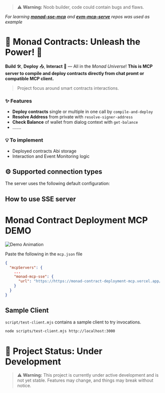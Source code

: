> ⚠️ **Warning:** Noob builder, code could contain bugs and flaws.

_For learning [**monad-sse-mcp**](https://github.com/monad-developers/monad-sse-mcp) and [**evm-mcp-serve**](https://github.com/mcpdotdirect/evm-mcp-server) repos was used as example_

# 🚀 Monad Contracts: Unleash the Power! 🚀

**Build** 🛠️, **Deploy** 📤, **Interact** 🤝 — All in the _Monad Universe_!
**This is MCP server to compile and deploy contracts directly from chat promt or compatible MCP client.**

> Project focus around smart contracts interactions.

### ✨ Features

- **Deploy contracts** single or multiple in one call by `compile-and-deploy`
- **Resolve Address** from private with `resolve-signer-address`
- **Check Balance** of wallet from dialog context with `get-balance`
- .......

### 💡 To implement

- Deployed contracts Abi storage
- Interaction and Event Monitoring logic

## ⚙️ Supported connection types

The server uses the following default configuration:

## How to use SSE server

# Monad Contract Deployment MCP **DEMO**

![Demo Animation](./public/gif.gif)

Paste the following in the `mcp.json` file

```json
{
  "mcpServers": {
    ...
    "monad-mcp-sse": {
      "url": "https://https://monad-contract-deployment-mcp.vercel.app/sse"
    }
  }
}
```

## Sample Client

`script/test-client.mjs` contains a sample client to try invocations.

```sh
node scripts/test-client.mjs http://localhost:3000
```

# 🚧 Project Status: Under Development

> ⚠️ **Warning:** This project is currently under active development and is not yet stable. Features may change, and things may break without notice.
